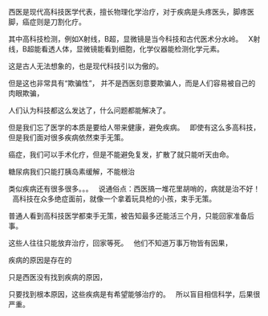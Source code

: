 西医是现代高科技医学代表，擅长物理化学治疗，对于疾病是头疼医头，脚疼医脚，癌症则是刀割化疗。

其中高科技检测，例如X射线，B超，显微镜是当今科技和古代医术分水岭。
&nbsp;
X射线，B超能看透人体，显微镜能看到细胞，化学仪器能检测化学元素。

这是古人无法想象的，也是现代科技引以为傲的。

但是这也非常具有“欺骗性”，
并不是西医刻意要欺骗人，而是人们容易被自己的肉眼欺骗，

人们认为科技都这么发达了，什么问题都能解决了。

但是我们忘了医学的本质是要给人带来健康，避免疾病。
&nbsp;
即使有这么多高科技，但是我们面对很多疾病依然束手无策。

癌症，我们可以手术化疗，但是不能避免复发，扩散了就只能听天由命。

糖尿病我们只能打胰岛素缓解，不能根治

类似疾病还有很多很多。。。
&nbsp;
说通俗点：西医搞一堆花里胡哨的，病就是治不好！
&nbsp;
高科技在众多绝症面前，就像一个拿着玩具枪的小孩，束手无策。

普通人看到高科技医学都束手无策，被告知最多还能活三个月，只能回家准备后事。

这些人往往只能放弃治疗，回家等死。
&nbsp;
他们不知道万事万物皆有因果，

疾病的原因是存在的

只是西医没有找到疾病的原因，

只要找到根本原因，这些疾病是有希望能够治疗的。
&nbsp;
所以盲目相信科学，后果很严重。